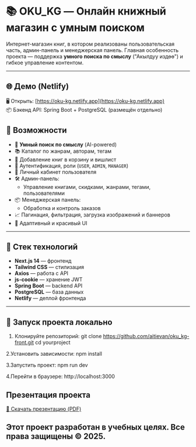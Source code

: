 # 📚 OKU_KG — Онлайн книжный магазин с умным поиском

Интернет-магазин книг, в котором реализованы пользовательская часть, админ-панель и менеджерская панель. Главная особенность проекта — поддержка **умного поиска по смыслу** ("Акылдуу издөө") и гибкое управление контентом.

---

## 🌐 Демо (Netlify)

🖥 Открыть: [https://oku-kg.netlify.app](https://oku-kg.netlify.app)  
📦 Бэкенд API: Spring Boot + PostgreSQL (размещён отдельно)



## 🚀 Возможности

- 🧠 **Умный поиск по смыслу** (AI-powered)
- 📚 Каталог по жанрам, авторам, тегам
- 🛒 Добавление книг в корзину и вишлист
- 🔐 Аутентификация, роли (`USER`, `ADMIN`, `MANAGER`)
- 👤 Личный кабинет пользователя
- 🛠 Админ-панель:
  - Управление книгами, скидками, жанрами, тегами, пользователями
- 📦 Менеджерская панель:
  - Обработка и контроль заказов
- 📈 Пагинация, фильтрация, загрузка изображений и баннеров
- 🌙 Адаптивный и красивый UI


---

## 🧱 Стек технологий

- **Next.js 14** — фронтенд
- **Tailwind CSS** — стилизация
- **Axios** — работа с API
- **js-cookie** — хранение JWT
- **Spring Boot** — backend API
- **PostgreSQL** — база данных
- **Netlify** — деплой фронтенда

---

## 🚀 Запуск проекта локально

1. Клонируйте репозиторий:
git clone  https://github.com/aitievan/oku_kg-front.git
cd yourproject

2.Установить зависимости:
npm install

3.Запустить проект:
npm run dev

4.Перейти в браузере:
http://localhost:3000

## Презентация проекта

[📄 Скачать презентацию (PDF)](docs/presentation.pdf)
## Этот проект разработан в учебных целях. Все права защищены © 2025.


